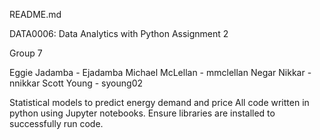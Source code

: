 README.md

DATA0006: Data Analytics with Python  Assignment 2

Group 7

Eggie Jadamba - Ejadamba 
Michael McLellan - mmclellan 
Negar Nikkar  - nnikkar 
Scott Young - syoung02 

Statistical models to predict energy demand and price
All code written in python using Jupyter notebooks. Ensure libraries are installed to successfully run code. 
